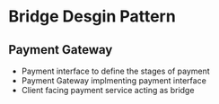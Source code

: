 # Bridge Desgin Pattern

## Payment Gateway

- Payment interface to define the stages of payment 
- Payment Gateway implmenting payment interface 
- Client facing payment service acting as bridge 